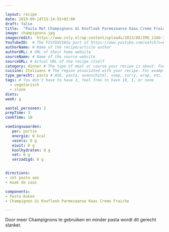 ```yaml
---

layout: recipe
date: 2019-09-14T15:14:55+02:00
draft: false
title:  "Pasta Met Champignons Ui Knoflook Parmezaanse Kaas Creme Fraiche en Tomaat" # The title of your awesome recipe
image: champignons.jpg
imagecredit:  https://www.culy.nl/wp-content/uploads/2013/08/IMG_1166-1536x542.jpg
YouTubeID:  # The F2SYDXV1W1w part of https://www.youtube.com/watch?v=F2SYDXV1W1w
authorName: # Name of the recipe/article author
authorURL: # URL of their home website
sourceName: # Name of the source website
sourceURL: # Actual URL of the recipe itself
category: dinner # The type of meal or course your recipe is about. For example: "dinner", "entree", or "dessert".
cuisine: Italiaans # The region associated with your recipe. For example, Italiaans, Mediterraans", or Eigen.
type_gerecht: pasta # AVG, pasta, ovenschotel, soep, curry, wrap, etc.
tags: # You don't have to have 3, feel free to have 10, 1, or none
  - vegetarisch
  - slank
diets: 
week: g

aantal_personen: 2
prepTime: 3
cookTime: 10

voedingswaarden:
   per: portie
   energie: 0 kcal
   vezels: 0 g
   eiwit: 0 g
   koolhydraten: 0 g
   vet: 0 g
   verzadigd: 0 g


directions:
- zet pasta aan
- maak de saus

components:
- Pasta Koken
- Champignon Ui Knoflook Parmezaanse Kaas Creme Fraiche

---
```


Door meer Champignons te gebruiken en minder pasta wordt dit gerecht slanker.
